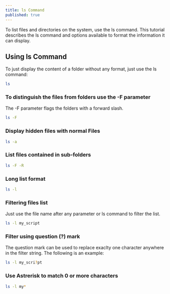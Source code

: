 ```yaml
---
title: ls Command
published: true
---
```

To list files and directories on the system, use the ls command. This tutorial describes the ls command and options available to format the information it can display.

## Using ls Command
To just display the content of a folder without any format, just use the ls command:

```sh
ls
```

### To distinguish the files from folders use the -F parameter
The -F parameter flags the folders with a forward slash.

```sh
ls -F
```

### Display hidden files with normal Files

```sh
ls -a
```

### List files contained in sub-folders

```sh
ls -F -R
```

### Long list format

```sh
ls -l
```

### Filtering files list
Just use the file name after any parameter or ls command to filter the list.

```sh
ls -l my_script
```

### Filter using question (?) mark

The question mark can be used to replace exaclty one character anywhere in the filter string. The following is an example:

```sh
ls -l my_scri?pt
```

### Use Astrerisk to match 0 or more characters

```sh
ls -l my*
```




